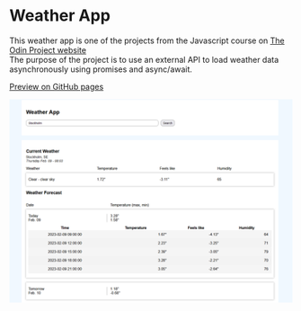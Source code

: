# Weather App
This weather app is one of the projects from the Javascript course on [The Odin Project website](https://www.theodinproject.com)  
The purpose of the project is to use an external API to load weather data asynchronously using promises and async/await.

[Preview on GitHub pages](https://jshc.github.io/odin-weatherapp/)

![Preview image](preview.png)